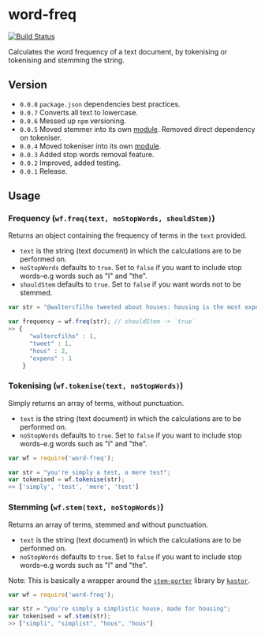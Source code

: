 word-freq
=========
[![Build Status](https://travis-ci.org/waltervascarvalho/word-freq.svg?branch=master)](https://travis-ci.org/waltervascarvalho/word-freq)

Calculates the word frequency of a text document, by tokenising or tokenising and stemming the string.

## Version
* `0.0.8` `package.json` dependencies best practices.
* `0.0.7` Converts all text to lowercase. 
* `0.0.6` Messed up `npm` versioning.
* `0.0.5` Moved stemmer into its own [module](https://github.com/waltervascarvalho/stm). Removed direct dependency on tokeniser.
* `0.0.4` Moved tokeniser into its own [module](https://github.com/waltervascarvalho/tkn).
* `0.0.3` Added stop words removal feature.
* `0.0.2` Improved, added testing.
* `0.0.1` Release.

## Usage

### Frequency (`wf.freq(text, noStopWords, shouldStem)`)
Returns an object containing the frequency of terms in the `text` provided.
* `text` is the string (text document) in which the calculations are to be performed on.
* `noStopWords` defaults to `true`. Set to `false` if you want to include stop words–e.g words such as "I" and "the".
* `shouldStem` defaults to `true`. Set to `false` if you want words not to be stemmed.
 
```javascript
var str = "@waltercfilho tweeted about houses: housing is the most expensive thing ever f#!*";

var frequency = wf.freq(str); // shouldStem -> `true`
>> {
      "waltercfilho" : 1,
      "tweet" : 1,
      "hous" : 2,
      "expens" : 1
    }
```

### Tokenising (`wf.tokenise(text, noStopWords)`)
Simply returns an array of terms, without punctuation.

* `text` is the string (text document) in which the calculations are to be performed on.
* `noStopWords` defaults to `true`. Set to `false` if you want to include stop words–e.g words such as "I" and "the".

```javascript
var wf = require('word-freq');

var str = "you're simply a test, a mere test";
var tokenised = wf.tokenise(str);
>> ['simply', 'test', 'mere', 'test']

```

### Stemming (`wf.stem(text, noStopWords)`)
Returns an array of terms, stemmed and without punctuation.

* `text` is the string (text document) in which the calculations are to be performed on.
* `noStopWords` defaults to `true`. Set to `false` if you want to include stop words–e.g words such as "I" and "the".

Note: This is basically a wrapper around the [`stem-porter`](https://www.npmjs.org/package/stem-porter) library by [`kastor`](https://www.npmjs.org/~kastor).

```javascript
var wf = require('word-freq');

var str = "you're simply a simplistic house, made for housing";
var tokenised = wf.stem(str);
>> ["simpli", "simplist", "hous", "hous"]
```

